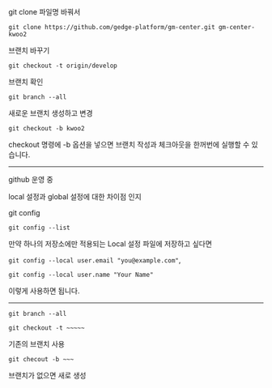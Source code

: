 git clone 파일명 바꿔서 

```
git clone https://github.com/gedge-platform/gm-center.git gm-center-kwoo2
```

브랜치 바꾸기

```
git checkout -t origin/develop
```

브랜치 확인

```
git branch --all
```

새로운 브랜치 생성하고 변경

```
git checkout -b kwoo2
```

checkout 명령에 -b 옵션을 넣으면 브랜치 작성과 체크아웃을 한꺼번에 실행할 수 있습니다.



---

github 운영 중

local 설정과 global 설정에 대한 차이점 인지



git config

```
git config --list
```



만약 하나의 저장소에만 적용되는 Local 설정 파일에 저장하고 싶다면

 `git config --local user.email "you@example.com"`, 

`git config --local user.name "Your Name"` 

이렇게 사용하면 됩니다.



---

```
git branch --all
```

```
git checkout -t ~~~~~
```

기존의 브랜치 사용



```
git checout -b ~~~
```

브랜치가 없으면 새로 생성